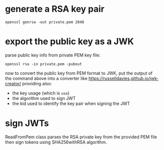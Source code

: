 # generate a RSA key pair
`openssl genrsa -out private.pem 2048`

# export the public key as a JWK
parse public key info from private PEM key file:

`openssl rsa -in private.pem -pubout`

now to convert the public key from PEM format to JWK, put the output of the command above into a converter like https://russelldavies.github.io/jwk-creator/
providing also:
 - the key usage (which is `use`)
 - the algorithm used to sign JWT
 - the kid used to identify the key pair when signing the JWT

# sign JWTs
ReadFromPem class parses the RSA private key from the provided PEM file then sign tokens using SHA256withRSA algorithm.